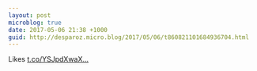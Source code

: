 ```yaml
---
layout: post
microblog: true
date: 2017-05-06 21:38 +1000
guid: http://desparoz.micro.blog/2017/05/06/t860821101684936704.html
---
```

Likes [t.co/YSJpdXwaX...](https://t.co/YSJpdXwaXE.)
